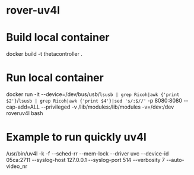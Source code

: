 # rover-uv4l

# Build local container
docker build -t thetacontroller .

# Run local container
docker run -it --device=/dev/bus/usb/`lsusb | grep Ricoh|awk {'print $2'}`/`lsusb | grep Ricoh|awk {'print $4'}|sed 's/:$//'` -p 8080:8080 --cap-add=ALL --privileged -v /lib/modules:/lib/modules -v=/dev:/dev roveruv4l bash

# Example to run quickly uv4l
/usr/bin/uv4l -k -f --sched-rr --mem-lock --driver uvc --device-id 05ca:2711 --syslog-host 127.0.0.1 --syslog-port 514 --verbosity 7  --auto-video_nr
